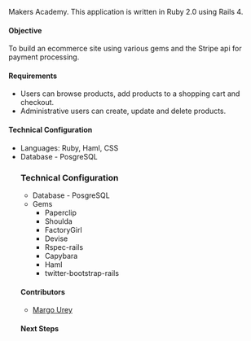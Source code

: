 Makers Academy.
This application is written in Ruby 2.0 using Rails 4.
<h4>Objective</h4>
To build an ecommerce site using various gems and the Stripe api for payment processing.
<h4>Requirements</h4>
<ul>
<li>Users can browse products, add products to a shopping cart and checkout.</li>
<li>Administrative users can create, update and delete products.</li>

</ul>
<h4>Technical Configuration</h4>
<ul>
<li>Languages: Ruby, Haml, CSS</li>
<li>Database - PosgreSQL</li>
<h3>Technical Configuration</h3>
<ul>
<li>Database - PosgreSQL</li>
<li>Gems
  <ul>
  <li>Paperclip</li>
  <li>Shoulda</li>
  <li>FactoryGirl</li>
  <li>Devise</li>
  <li>Rspec-rails</li>
  <li>Capybara</li>
  <li>Haml</li>

  <li>twitter-bootstrap-rails</li>
  </ul>
  </li>
</ul>
<h4>Contributors</h4>
<ul>
<li><a href="https://github.com/margOnline">Margo Urey</a>
</li>
</ul>
<h4>Next Steps</h4>


